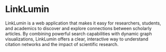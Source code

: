 # LinkLumin
LinkLumin is a web application that makes it easy for researchers, students, and academics to discover and explore connections between scholarly articles. By combining powerful search capabilities with dynamic graph visualizations, LinkLumin offers a clear, interactive way to understand citation networks and the impact of scientific research.
